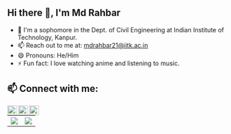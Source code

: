 ## Hi there 👋, I'm Md Rahbar 

- 🌱 I'm a sophomore in the Dept. of Civil Engineering at Indian Institute of Technology, Kanpur.
- 📫 Reach out to me at: [mdrahbar21@iitk.ac.in](mailto:mdrahbar21@iitk.ac.in)
- 😄 Pronouns: He/Him
- ⚡ Fun fact: I love watching anime and listening to music.



## 📫 Connect with me:

[<img align="left" alt="LinkedIn" width="22px" src="https://cdn.jsdelivr.net/npm/simple-icons@v3/icons/linkedin.svg" />](https://www.linkedin.com/in/mdrahbar21)
[<img align="left" alt="Instagram" width="22px" src="https://cdn.jsdelivr.net/npm/simple-icons@v3/icons/instagram.svg" />](https://www.instagram.com/rowdyrahbar/)
[<img align="left" alt="Portfolio" width="22px" src="https://cdn.jsdelivr.net/npm/simple-icons@v3/icons/internetexplorer.svg" />](https://mdrahbar21.github.io/portfolio/)

<!-- [![Rahbar's GitHub stats](https://github-readme-stats.vercel.app/api?username=mdrahbar21)](https://github.com/mdrahbar21/github-readme-stats) -->
<table style="width:100%">
  <tr>
    <th><img src="https://github-readme-stats.vercel.app/api?username=mdrahbar21&show_icons=true&hide_border=true&hide=issues&theme=radical" /></th>
    <th><img src="https://github-readme-stats.vercel.app/api/top-langs/?username=mdrahbar21&layout=compact&theme=radical&langs_count=6" /></th>
  </tr>
</table>
<br>
